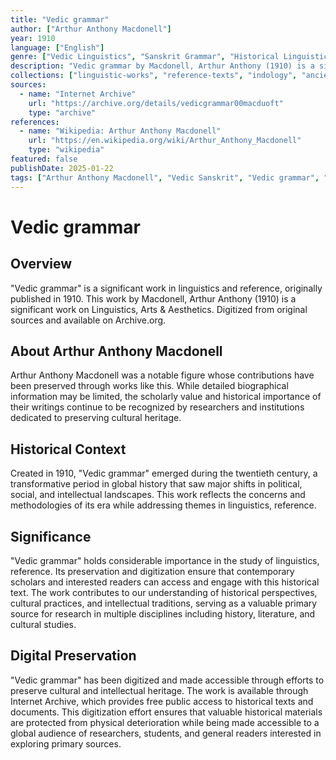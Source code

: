 ```yaml
---
title: "Vedic grammar"
author: ["Arthur Anthony Macdonell"]
year: 1910
language: ["English"]
genre: ["Vedic Linguistics", "Sanskrit Grammar", "Historical Linguistics"]
description: "Vedic grammar by Macdonell, Arthur Anthony (1910) is a significant work on Linguistics, Arts & Aesthetics. Digitized from original sources and available on Archive.org."
collections: ["linguistic-works", "reference-texts", "indology", "ancient-wisdom"]
sources:
  - name: "Internet Archive"
    url: "https://archive.org/details/vedicgrammar00macduoft"
    type: "archive"
references:
  - name: "Wikipedia: Arthur Anthony Macdonell"
    url: "https://en.wikipedia.org/wiki/Arthur_Anthony_Macdonell"
    type: "wikipedia"
featured: false
publishDate: 2025-01-22
tags: ["Arthur Anthony Macdonell", "Vedic Sanskrit", "Vedic grammar", "historical linguistics", "Old Indo-Aryan", "Rigveda language", "Sanskrit philology", "comparative grammar", "ancient texts", "linguistic analysis"]
---
```


# Vedic grammar

## Overview

"Vedic grammar" is a significant work in linguistics and reference, originally published in 1910. This work by Macdonell, Arthur Anthony (1910) is a significant work on Linguistics, Arts & Aesthetics. Digitized from original sources and available on Archive.org.

## About Arthur Anthony Macdonell

Arthur Anthony Macdonell was a notable figure whose contributions have been preserved through works like this. While detailed biographical information may be limited, the scholarly value and historical importance of their writings continue to be recognized by researchers and institutions dedicated to preserving cultural heritage.

## Historical Context

Created in 1910, "Vedic grammar" emerged during the twentieth century, a transformative period in global history that saw major shifts in political, social, and intellectual landscapes. This work reflects the concerns and methodologies of its era while addressing themes in linguistics, reference.

## Significance

"Vedic grammar" holds considerable importance in the study of linguistics, reference. Its preservation and digitization ensure that contemporary scholars and interested readers can access and engage with this historical text. The work contributes to our understanding of historical perspectives, cultural practices, and intellectual traditions, serving as a valuable primary source for research in multiple disciplines including history, literature, and cultural studies.

## Digital Preservation

"Vedic grammar" has been digitized and made accessible through efforts to preserve cultural and intellectual heritage. The work is available through Internet Archive, which provides free public access to historical texts and documents. This digitization effort ensures that valuable historical materials are protected from physical deterioration while being made accessible to a global audience of researchers, students, and general readers interested in exploring primary sources.
